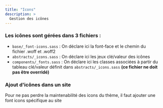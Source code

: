 ```yaml
---
title: "Icons"
description: >
  Gestion des icônes
---
```


### Les icônes sont gérées dans 3 fichiers : 

* `base/_font-icons.sass` : On déclare ici la font-face et le chemin du fichier .woff et .woff2
* `abstracts/_icons.sass` : On déclare ici les jeux clé/valeur des icônes
* `components/_fonts.sass` : On déclare ici les classes associées à partir du tableau clé/valeur définit dans `abstracts/_icons.sass` **(ce fichier ne doit pas être overridé)**

### Ajout d'icônes dans un site 

Pour ne pas perdre la maintenabilité des icons du thème, il faut ajouter une font icons spécifique au site
